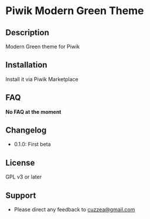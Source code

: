 # Piwik Modern Green Theme 

## Description

Modern Green theme for Piwik

## Installation

Install it via Piwik Marketplace

## FAQ

__No FAQ at the moment__

## Changelog

* 0.1.0: First beta

## License

GPL v3 or later

## Support

* Please direct any feedback to [cuzzea@gmail.com](mailto:cuzzea@gmail.com)
